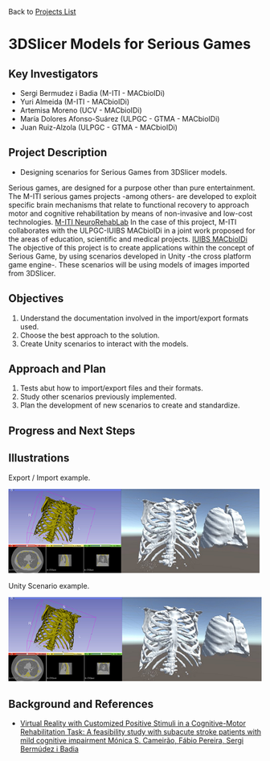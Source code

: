 Back to [Projects List](../../README.md#Projects)

# 3DSlicer Models for Serious Games

## Key Investigators

- Sergi Bermudez i Badia (M-ITI - MACbioIDi)
- Yuri Almeida (M-ITI - MACbioIDi)
- Artemisa Moreno (UCV - MACbioIDi)
- María Dolores Afonso-Suárez (ULPGC - GTMA - MACbioIDi)
- Juan Ruiz-Alzola (ULPGC - GTMA - MACbioIDi)

## Project Description

- Designing scenarios for Serious Games from 3DSlicer models.

Serious games, are designed for a purpose other than pure entertainment. The M-ITI serious games projects -among others- are developed to exploit specific brain mechanisms that relate to functional recovery to approach motor and cognitive rehabilitation by means of non-invasive and low-cost technologies.
[M-ITI NeuroRehabLab](https://neurorehabilitation.m-iti.org/lab/)
In the case of this project, M-ITI collaborates with the ULPGC-IUIBS MACbioIDi in a joint work proposed for the areas of education, scientific and medical projects.
[IUIBS MACbioIDi](https://mt4sd.ulpgc.es/w/index.php/Proyecto_MACbioIDi)
The objective of this project is to create applications within the concept of Serious Game, by using scenarios developed in Unity -the cross platform game engine-.
These scenarios will be using models of images imported from 3DSlicer.

## Objectives

1. Understand the documentation involved in the import/export formats used.
1. Choose the best approach to the solution.
1. Create Unity scenarios to interact with the models.

## Approach and Plan

1. Tests abut how to import/export files and their formats.
1. Study other scenarios previously implemented.
1. Plan the development of new scenarios to create and standardize.

## Progress and Next Steps


## Illustrations

Export / Import example.

<img src="Chest.png" width="500" height="167">

Unity Scenario example.

[![Watch the video](Chest.png)](https://www.youtube.com/watch?v=eQMNyAurvVo)


## Background and References

+ [Virtual Reality with Customized Positive Stimuli in a Cognitive-Motor Rehabilitation Task: A feasibility study with subacute stroke patients with mild cognitive impairment
Mónica S. Cameirão, Fábio Pereira, Sergi Bermúdez i Badia](https://neurorehabilitation.m-iti.org/lab/wp-content/plugins/zotpress/lib/request/request.dl.php?api_user_id=161215&key=4ZQMQFB3&content_type=application/pdf)

